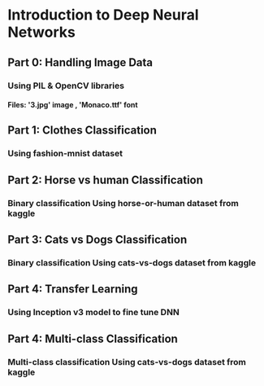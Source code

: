 # Introduction to Deep Neural Networks

## Part 0: Handling Image Data
### Using PIL & OpenCV libraries
#### Files: '3.jpg' image , 'Monaco.ttf' font

## Part 1: Clothes Classification
### Using fashion-mnist dataset

## Part 2: Horse vs human Classification
### Binary classification Using horse-or-human dataset from kaggle

## Part 3: Cats vs Dogs Classification
### Binary classification Using cats-vs-dogs dataset from kaggle

## Part 4: Transfer Learning
### Using Inception v3 model to fine tune DNN

## Part 4: Multi-class Classification
### Multi-class classification Using cats-vs-dogs dataset from kaggle
